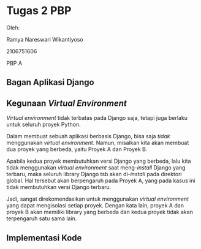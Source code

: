 # Tugas 2 PBP 
Oleh:

Ramya Nareswari Wikantiyoso

2106751606

PBP A

## Bagan Aplikasi Django

## Kegunaan *Virtual Environment*
*Virtual environment* tidak terbatas pada Django saja, tetapi juga berlaku untuk seluruh proyek Python.

Dalam membuat sebuah aplikasi berbasis Django, bisa saja *tidak* menggunakan *virtual environment*. Namun, misalkan kita akan membuat dua proyek yang berbeda, yaitu Proyek A dan Proyek B. 

Apabila kedua proyek membutuhkan versi Django yang berbeda, lalu kita tidak menggunakan *virtual environment* saat meng-*install* Django yang terbaru, maka seluruh library Django tsb akan di-*install* pada direktori global. Hal tersebut akan berpengaruh pada Proyek A, yang pada kasus ini tidak membutuhkan versi Django terbaru.

Jadi, sangat direkomendasikan untuk menggunakan *virtual environment* yang dapat mengisolasi setiap proyek. Dengan kata lain, proyek A dan proyek B akan memiliki library yang berbeda dan kedua proyek tidak akan terpengaruh satu sama lain.

## Implementasi Kode



